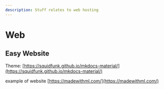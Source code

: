 ```yaml
---
description: Stuff relates to web hosting
---
```


# Web

## Easy Website

Theme: [https://squidfunk.github.io/mkdocs-material/](https://squidfunk.github.io/mkdocs-material/)

example of website [https://madewithml.com/](https://madewithml.com/)

